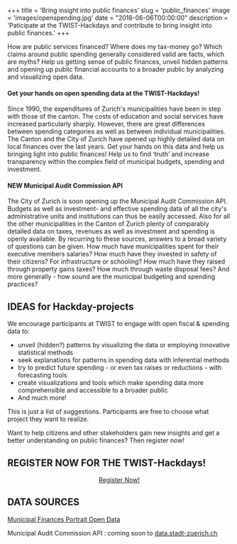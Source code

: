 ﻿+++
title = 'Bring insight into public finances'
slug = 'public_finances'
image = 'images/openspending.jpg'
date = "2018-06-06T00:00:00"
description = 'Paticipate at the TWIST-Hackdays and contribute to bring insight into public finances.'
+++

How are public services financed? Where does my tax-money go? Which claims around public spending generally considered valid are facts, which are myths? Help us getting sense of public finances, unveil hidden patterns and opening up public financial accounts to a broader public by analyzing and visualizing open data.

#### Get your hands on open spending data at the TWIST-Hackdays!

Since 1990, the expenditures of Zurich's municipalities have been in step with those of the canton. The costs of education and social services have increased particularly sharply. 
However, there are great differences between spending categories as well as between individual municipalities. The Canton and the City of Zurich have opened up highly detailed data on local finances over the last years. 
Get your hands on this data and help us bringing light into public finances! Help us to find ‘truth’ and increase transparency within the complex field of municipal budgets, spending and investment.

#### NEW Municipal Audit Commission API

The City of Zurich is soon opening up the Municipal Audit Commission API. Budgets as well as investment- and effective spending data of all the city's administrative units and institutions can thus be easily accessed. 
Also for all the other municipalities in the Canton of Zurich plenty of comparably detailed data on taxes, revenues as well as investment and spending is openly available. 
By recurring to these sources, answers to a broad variety of questions can be given. 
How much have municipalities spent for their executive members salaries? 
How much have they invested in safety of their citizens? For infrastructure or schooling? How much have they raised through property gains taxes? How much through waste disposal fees? And more generally - how sound are the municipal budgeting and spending practices?

## IDEAS for Hackday-projects

We encourage participants at TWIST to engage with open fiscal & spending data to:
      
- unveil (hidden?) patterns by visualizing the data or employing innovative statistical methods
- seek explanations for patterns in spending data with inferential methods 
- try to predict future spending - or even tax raises or reductions - with forecasting tools
- create visualizations and tools which make spending data more comprehensible and accessible to a broader public 
- And much more!

This is just a list of suggestions. Participants are free to choose what project they want to realize.

Want to help citizens and other stakeholders gain new insights and get a better understanding on public finances? Then register now!

## REGISTER NOW FOR THE TWIST-Hackdays!

<center><a target="_blank" href="https://www.eventbrite.de/e/twist-2018-tickets-44099503803" class="button back alt2">Register Now!</a></center>


## DATA SOURCES

[Municipal Finances Portrait Open Data](https://opendata.swiss/de/organization/statistisches-amt-kanton-zuerich?groups=finances)

Municipal Audit Commission API : coming soon to [data.stadt-zuerich.ch](https://data.stadt-zuerich.ch/)


